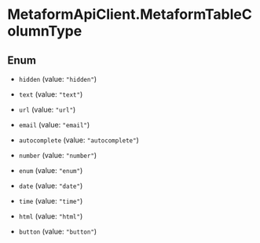# MetaformApiClient.MetaformTableColumnType

## Enum


* `hidden` (value: `"hidden"`)

* `text` (value: `"text"`)

* `url` (value: `"url"`)

* `email` (value: `"email"`)

* `autocomplete` (value: `"autocomplete"`)

* `number` (value: `"number"`)

* `enum` (value: `"enum"`)

* `date` (value: `"date"`)

* `time` (value: `"time"`)

* `html` (value: `"html"`)

* `button` (value: `"button"`)


